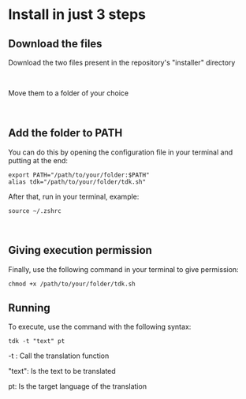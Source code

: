 # Install in just 3 steps 

## Download the files

Download the two files present in the repository's "installer" directory

<br>

Move them to a folder of your choice
  
<br>

## Add the folder to PATH

You can do this by opening the configuration file in your terminal and putting at the end:

    export PATH="/path/to/your/folder:$PATH"
    alias tdk="/path/to/your/folder/tdk.sh"
  
After that, run in your terminal, example:

    source ~/.zshrc

<br>

## Giving execution permission

Finally, use the following command in your terminal to give permission:


    chmod +x /path/to/your/folder/tdk.sh

## Running

To execute, use the command with the following syntax:

    tdk -t "text" pt

-t : Call the translation function

"text": Is the text to be translated

pt: Is the target language of the translation